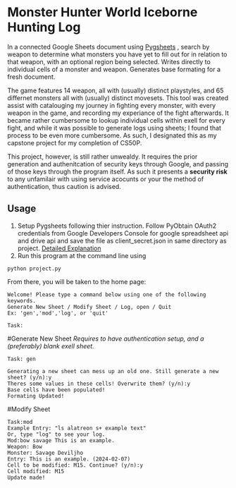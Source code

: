 # Monster Hunter World Iceborne Hunting Log 
 
In a connected Google Sheets document using [Pygsheets](https://github.com/nithinmurali/pygsheets) , search by weapon to determine what monsters you have yet to fill out for in relation to that weapon, with an optional region being selected. Writes directly to individual cells of a monster and weapon. Generates base formating for a fresh document. 

The game features 14 weapon, all with (usually) distinct playstyles, and 65 differnet monsters all with (usually) distinct movesets. This tool was created assist with catalouging my journey in fighting every monster, with every weapon in the game, and recording my experiance of the fight afterwards. It became rather cumbersome to lookup individual cells within exell for every fight, and while it was possible to generate logs using sheets; I found that process to be even more cumbersome. As such, I designated this as my capstone project for my completion of CS50P. 

This project, however, is still rather unwealdy. It requires the prior generation and authenitcation of security keys through Google, and passing of those keys through the program itself. As such it presents a **security risk** to any unfamilair with using service acocunts or your the method of authentication, thus caution is advised. 

## Usage

1) Setup Pygsheets following thier instruction. Follow PyObtain OAuth2 credentials from Google Developers Console for google spreadsheet api and drive api and save the file as client_secret.json in same directory as project. [Detailed Explanation](https://pygsheets.readthedocs.io/en/latest/authorization.html)
2) Run this program at the command line using
```
python project.py
```
From there, you will be taken to the home page:
```
Welcome! Please type a command below using one of the following keywords.
Generate New Sheet / Modify Sheet / Log, open / Quit
Ex: 'gen','mod','log', or 'quit'

Task:
```
#Generate New Sheet
*Requires to have authentication setup, and a (preferably) blank exell sheet.*
```
Task: gen

Generating a new sheet can mess up an old one. Still generate a new sheet? (y/n):y
Theres some values in these cells! Overwrite them? (y/n):y
Base cells have been populated!
Formating Updated!
```
#Modify Sheet
```
Task:mod
Example Entry: "ls alatreon s+ example text"
Or, type "log" to see your log.
Mod:bow savage This is an example.
Weapon: Bow
Monster: Savage Deviljho
Entry: This is an example. (2024-02-07)
Cell to be modified: M15. Continue? (y/n):y
Cell modified: M15
Update made!
```
